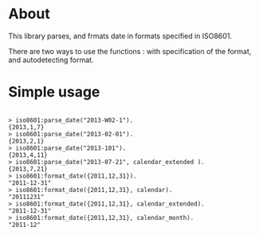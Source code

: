 # About

This library parses, and frmats date in formats specified in ISO8601.

There are two ways to use the functions : with specification of the format, and autodetecting format.

# Simple usage
<pre><code>
> iso8601:parse_date("2013-W02-1").
{2013,1,7}
> iso8601:parse_date("2013-02-01").
{2013,2,1}
> iso8601:parse_date("2013-101").   
{2013,4,11}
> iso8601:parse_date("2013-07-21", calendar_extended ).
{2013,7,21}
> iso8601:format_date({2011,12,31}).
"2011-12-31"
> iso8601:format_date({2011,12,31}, calendar).
"20111231"
> iso8601:format_date({2011,12,31}, calendar_extended).
"2011-12-31"
> iso8601:format_date({2011,12,31}, calendar_month).
"2011-12"
</pre></code>

